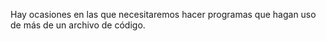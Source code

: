 Hay ocasiones en las que necesitaremos hacer programas que hagan uso de más de un archivo de código.
